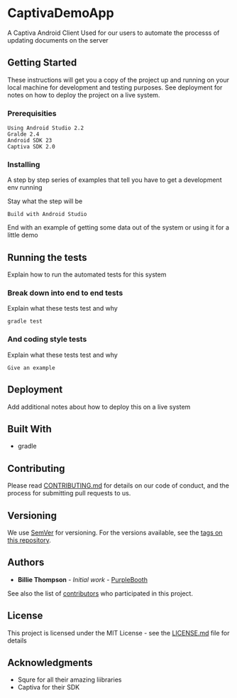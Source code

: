 # CaptivaDemoApp

A Captiva Android Client Used for our users to automate the processs of updating documents on the server

## Getting Started

These instructions will get you a copy of the project up and running on your local machine for development and testing purposes. See deployment for notes on how to deploy the project on a live system.

### Prerequisities

```
Using Android Studio 2.2
Gralde 2.4
Android SDK 23
Captiva SDK 2.0
```

### Installing

A step by step series of examples that tell you have to get a development env running

Stay what the step will be

```
Build with Android Studio
```

End with an example of getting some data out of the system or using it for a little demo

## Running the tests

Explain how to run the automated tests for this system

### Break down into end to end tests

Explain what these tests test and why

```
gradle test
```

### And coding style tests

Explain what these tests test and why

```
Give an example
```

## Deployment

Add additional notes about how to deploy this on a live system

## Built With

* gradle

## Contributing

Please read [CONTRIBUTING.md](CONTRIBUTING.md) for details on our code of conduct, and the process for submitting pull requests to us.

## Versioning

We use [SemVer](http://semver.org/) for versioning. For the versions available, see the [tags on this repository](https://github.com/your/project/tags).

## Authors

* **Billie Thompson** - *Initial work* - [PurpleBooth](https://github.com/PurpleBooth)

See also the list of [contributors](https://github.com/your/project/contributors) who participated in this project.

## License

This project is licensed under the MIT License - see the [LICENSE.md](LICENSE.md) file for details

## Acknowledgments

* Squre for all their amazing liibraries
* Captiva for their SDK